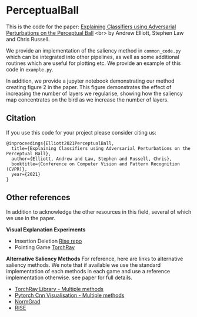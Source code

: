 # PerceptualBall

This is the code for the paper: 
[Explaining Classifiers using Adversarial Perturbations on the Perceptual Ball](https://arxiv.org/abs/1912.09405) <br\> by Andrew Elliott, Stephen Law and Chris Russell. 

We provide an implementation of the saliency method in `common_code.py` which can be integrated into other pipelines, as well as some additional routines which are useful for plotting etc. We provide an example of this code in `example.py`. 

In addition, we provide a jupyter notebook demonstrating our method creating figure 2 in the paper.  This figure demonstrates the effect of increasing the number of layers we regularise, showing how the saliency map concentrates on the bird as we increase the number of layers. 


## Citation
If you use this code for your project please consider citing us:
```
@inproceedings{Elliott2021PerceptualBall,
  title={Explaining Classifiers using Adversarial Perturbations on the Perceptual Ball},
  author={Elliott, Andrew and Law, Stephen and Russell, Chris},
  booktitle={Conference on Computer Vision and Pattern Recognition (CVPR)},
  year={2021}
}
```


## Other references

In addition to acknowledge the other resources in this field, several of which we use in the paper. 

**Visual Explanation Experiments**
* Insertion Deletion [Rise repo](https://github.com/eclique/RISE) 
* Pointing Game [TorchRay](github.com/facebookresearch/TorchRay)

**Alternative Saliency Methods**
For reference, here are links to alternative saliency methods.
We note that if available we use the standard implementation of each methods in each game and use a reference implementation otherwise. see paper for full details. 

* [TorchRay Library - Multiple methods](github.com/facebookresearch/TorchRay)
* [Pytorch Cnn Visualisation - Multiple methods](https://github.com/utkuozbulak/pytorch-cnn-visualizations)
* [NormGrad](www.github.com/ruthcfong/TorchRay/tree/normgrad)
* [RISE](github.com/eclique/RISE)
